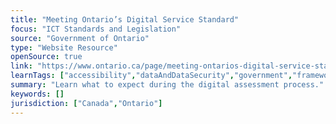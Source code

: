 ```yaml
---
title: "Meeting Ontario’s Digital Service Standard"
focus: "ICT Standards and Legislation"
source: "Government of Ontario"
type: "Website Resource"
openSource: true
link: "https://www.ontario.ca/page/meeting-ontarios-digital-service-standard"
learnTags: ["accessibility","dataAndDataSecurity","government","framework","ict","regulation","canadianLandscape"]
summary: "Learn what to expect during the digital assessment process."
keywords: []
jurisdiction: ["Canada","Ontario"]
---
```

